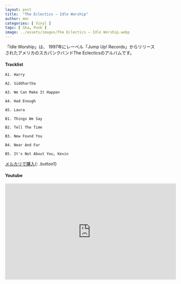 ```yaml
---
layout: post
title:  "The Eclectics – Idle Worship"
author: mmr
categories: [ Vinyl ]
tags: [ Ska, Punk ]
image: ../assets/images/The Eclectics – Idle Worship.webp
---
```


「Idle Worship」は、
1997年にレーベル「Jump Up! Records」からリリースされたアメリカのスカパンクバンドThe Eclecticsのアルバムです。


#### Tracklist
```md
A1. Harry

A2. Siddhartha

A3. We Can Make It Happen

A4. Had Enough

A5. Laura

B1. Things We Say

B2. Tell The Time

B3. New Found You

B4. Near And Far

B5. It's Not About You, Kevin
```

[メルカリで購入](https://jp.mercari.com/item/m30039999033?afid=6142608987){: .button1}

#### Youtube
<iframe width="560" height="315" src="https://www.youtube.com/embed/WmUk00-yjyA?si=21WltiWT7Vp6VxFn" title="YouTube video player" frameborder="0" allow="accelerometer; autoplay; clipboard-write; encrypted-media; gyroscope; picture-in-picture; web-share" referrerpolicy="strict-origin-when-cross-origin" allowfullscreen></iframe>